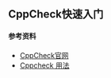## CppCheck快速入门

#### 参考资料

+ [CppCheck官网](http://cppcheck.net/)
+ [Cppcheck 用法](https://blog.csdn.net/liang19890820/article/details/52778149)

